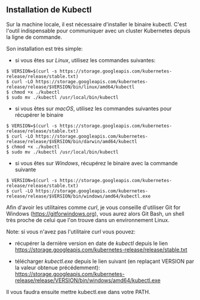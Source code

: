 ## Installation de Kubectl

Sur la machine locale, il est nécessaire d'installer le binaire kubectl. C'est l'outil indispensable pour communiquer avec un cluster Kubernetes depuis la ligne de commande.

Son installation est très simple:

- si vous êtes sur *Linux*, utilisez les commandes suivantes:

```
$ VERSION=$(curl -s https://storage.googleapis.com/kubernetes-release/release/stable.txt)
$ curl -LO https://storage.googleapis.com/kubernetes-release/release/$VERSION/bin/linux/amd64/kubectl
$ chmod +x ./kubectl
$ sudo mv ./kubectl /usr/local/bin/kubectl
```

- si vous êtes sur *macOS*, utilisez les commandes suivantes pour récupérer le binaire

```
$ VERSION=$(curl -s https://storage.googleapis.com/kubernetes-release/release/stable.txt)
$ curl -LO https://storage.googleapis.com/kubernetes-release/release/$VERSION/bin/darwin/amd64/kubectl
$ chmod +x ./kubectl
$ sudo mv ./kubectl /usr/local/bin/kubectl
```

- si vous êtes sur *Windows*, récupérez le binaire avec la commande suivante

```
$ VERSION=$(curl -s https://storage.googleapis.com/kubernetes-release/release/stable.txt)
$ curl -LO https://storage.googleapis.com/kubernetes-release/release/$VERSION/bin/windows/amd64/kubectl.exe
```

Afin d'avoir les utilitaires comme *curl*, je vous conseille d'utiliser Git for Windows (https://gitforwindows.org), vous aurez alors Git Bash, un shell très proche de celui que l'on trouve dans un environnement Linux.

Note: si vous n'avez pas l'utilitaire *curl* vous pouvez:

- récupérer la dernière version en date de *kubectl* depuis le lien https://storage.googleapis.com/kubernetes-release/release/stable.txt

- télécharger *kubectl.exe* depuis le lien suivant (en replaçant VERSION par la valeur obtenue précédemment):
https://storage.googleapis.com/kubernetes-release/release/VERSION/bin/windows/amd64/kubectl.exe

Il vous faudra ensuite mettre kubectl.exe dans votre PATH.
